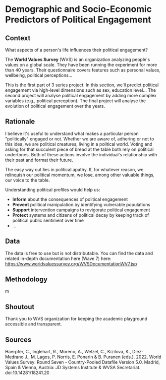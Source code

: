 # Demographic and Socio-Economic Predictors of Political Engagement
## Context 
What aspects of a person's life influences their political engagement? 

The **World Values Survey** (WVS) is an organization analyzing people's values on a global scale.
They have been running the experiment for more than 40 years. 
Their questionnaire covers features such as personal values, wellbeing, political perceptions...

This is the first part of 3 series project.
In this section, we'll predict political engagement via high-level dimensions such as sex, education level...
The second project will analyse political engagement by adding more complex variables (e.g., political perception).
The final project will analyse the evolution of political engagement over the years. 


## Rationale
I believe it's useful to understand what makes a particular person "politically" engaged or not.
Whether we are aware of, adhering or not to this idea, we are political creatures, living in a political world.
Voting and asking for that succulent piece of bread at the table both rely on political undertones.
Both of these actions involve the individual's relationship with their past and format their future.  

The easy way out lies in political apathy. 
If, for whatever reason, we relinquish our political momentum, we lose, among other valuable things, our voice to the table.

Understanding political profiles would help us:
* **Inform** about the consequences of political engagement 
* **Prevent** political manipulation by identifying vulnerable populations 
* **Support** intervention campaigns to revigorate political engagement
* **Protect** systems and citizens of political decay by keeping track of political public sentiment over time
* ...  


## Data
The data is free to use but is not distributable.
You can find the data and related in-depth documentation here (Wave 7) here: https://www.worldvaluessurvey.org/WVSDocumentationWV7.jsp


## Methodology
m


## Shoutout 
Thank you to WVS organization for keeping the academic playground accessible and transparent.


## Sources
Haerpfer, C., Inglehart, R., Moreno, A., Welzel, C., Kizilova, K., Diez-Medrano J., M. Lagos, P. Norris, E. Ponarin & B. Puranen (eds.). 2022. World Values Survey: Round Seven - Country-Pooled Datafile Version 5.0. Madrid, Spain & Vienna, Austria: JD Systems Institute & WVSA Secretariat. doi:10.14281/18241.20
